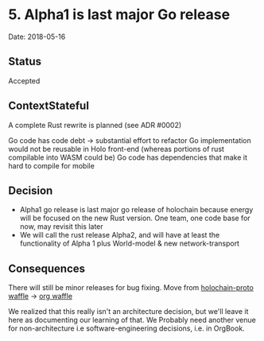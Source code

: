 # 5. Alpha1 is last major Go release

Date: 2018-05-16

## Status

Accepted

## ContextStateful

A complete Rust rewrite is planned (see ADR #0002)

Go code has code debt -> substantial effort to refactor
Go implementation would not be reusable in Holo front-end (whereas portions of rust compilable into WASM could be)
Go code has dependencies that make it hard to compile for mobile

## Decision

- Alpha1 go release is last major go release of holochain because energy will be focused on the new Rust version.  One team, one code base for now, may revisit this later
- We will call the rust release Alpha2, and will have at least the functionality of Alpha 1 plus World-model & new network-transport

## Consequences

There will still be minor releases for bug fixing.
Move from [holochain-proto waffle](https://waffle.io/Holochain/holochain-proto) -> [org waffle](https://waffle.io/holochain/org)

We realized that this really isn't an architecture decision, but we'll leave it here as documenting our learning of that.  We Probably need another venue for non-architecture i.e software-engineering decisions, i.e. in OrgBook.
